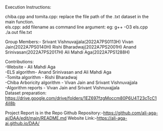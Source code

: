 Execution Instructions:     

chiba.cpp and tomita.cpp: replace the file path of the .txt dataset in the main function.     
els.cpp: add filename as command line argument:
eg: g++ -O3 els.cpp     
./a.out file.txt     

Group Members:-
Srivant Vishnuvajjala(2022A7PS0113H)
Vivan Jain(2022A7PS0140H)
Rishi Bharadwaj(2022A7PS2001H)
Anand Srinivasan(2022A7PS2017H)
Ali Mahdi Aga(2022A7PS1288H)

Contributions:   
-Website - Ali Mahdi Aga   
-ELS algorithm- Anand Srinivasan and Ali Mahdi Aga   
-Tomita algorithm - Rishi Bharadwaj    
-Chiba Arboricity algorithm - Vivan Jain and Srivant Vishnuvajjala    
-Algorithm reports - Vivan Jain and Srivant Vishnuvajjala    
Dataset preparation:
https://drive.google.com/drive/folders/1EZ697fzgMoccm80P6U4T23cTcC14iI8b

Project Report is in the Repo
Github Repository:-https://github.com/ali-aga-ai/DAA/edit/main/README.md
Website Link:-https://ali-aga-ai.github.io/DAA/
